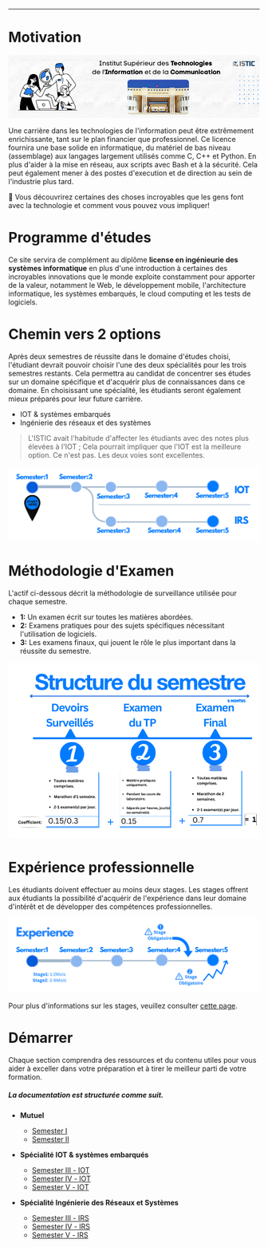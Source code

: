 
---

# Motivation

![BRANCH_INSIGHT](FrenchAssets/welcome.png)

Une carrière dans les technologies de l'information peut être extrêmement enrichissante, tant sur le plan financier que professionnel. Ce licence fournira une base solide en informatique, du matériel de bas niveau (assemblage) aux langages largement utilisés comme C, C++ et Python. En plus d'aider à la mise en réseau, aux scripts avec Bash et à la sécurité. Cela peut également mener à des postes d'execution et de direction au sein de l'industrie plus tard.


🎯 Vous découvrirez certaines des choses incroyables que les gens font avec la technologie et comment vous pouvez vous impliquer!

# Programme d'études
Ce site servira de complément au diplôme **license en ingénieurie des systèmes informatique** en plus d'une introduction à certaines des incroyables innovations que le monde exploite constamment pour apporter de la valeur, notamment le Web, le développement mobile, l'architecture informatique, les systèmes embarqués, le cloud computing et les tests de logiciels.

# Chemin vers 2 options
Après deux semestres de réussite dans le domaine d'études choisi, l'étudiant devrait pouvoir choisir l'une des deux spécialités pour les trois semestres restants. Cela permettra au candidat de concentrer ses études sur un domaine spécifique et d'acquérir plus de connaissances dans ce domaine. En choisissant une spécialité, les étudiants seront également mieux préparés pour leur future carrière.

- IOT & systèmes embarqués
- Ingénierie des réseaux et des systèmes

> L'ISTIC avait l'habitude d'affecter les étudiants avec des notes plus élevées à l'IOT ; Cela pourrait impliquer que l'IOT est la meilleure option. Ce n'est pas. Les deux voies sont excellentes.

![DesignsLoading](../images/edit0.png)

# Méthodologie d'Examen
L'actif ci-dessous décrit la méthodologie de surveillance utilisée pour chaque semestre.
- **1:** Un examen écrit sur toutes les matières abordées.
- **2:** Examens pratiques pour des sujets spécifiques nécessitant l'utilisation de logiciels.
- **3:** Les examens finaux, qui jouent le rôle le plus important dans la réussite du semestre.

![DesignsLoading](FrenchAssets/frstructure.png)

# Expérience professionnelle
Les étudiants doivent effectuer au moins deux stages. Les stages offrent aux étudiants la possibilité d'acquérir de l'expérience dans leur domaine d'intérêt et de développer des compétences professionnelles. 

![DesignsLoading](FrenchAssets/exp.png)

Pour plus d'informations sur les stages, veuillez consulter [cette page](fr/intern.md).

# Démarrer

Chaque section comprendra des ressources et du contenu utiles pour vous aider à exceller dans votre préparation et à tirer le meilleur parti de votre formation.

##### La documentation est structurée comme suit.
- **Mutuel**
  - [Semester Ⅰ](fr/Semester1/1.md )
  - [Semester Ⅱ](fr/Semester2/2.md)
 
- **Spécialité IOT & systèmes embarqués**
  - [Semester Ⅲ - IOT](fr/Semester3-IOT/3.md)
  - [Semester Ⅳ - IOT](fr/Semester4-IOT/4.md)
  - [Semester Ⅴ - IOT](fr/Semester5-IOT/5.md)
- **Spécialité Ingénierie des Réseaux et Systèmes** 
  - [Semester Ⅲ - IRS](fr/Semester3-IRS/3.md)
  - [Semester Ⅳ - IRS](fr/Semester4-IRS/4.md)
  - [Semester Ⅴ - IRS](fr/Semester5-IRS/5.md)






